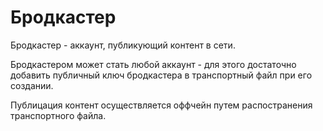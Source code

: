 # Бродкастер

Бродкастер - аккаунт, публикующий контент в сети.

Бродкастером может стать любой аккаунт - для этого достаточно добавить публичный ключ бродкастера в транспортный файл при его создании.

Публицация контент осуществляется оффчейн путем распостранения транспортного файла.